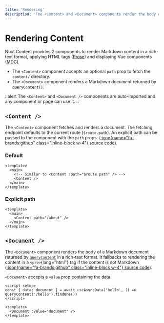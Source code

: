 ```yaml
---
title: 'Rendering'
description: 'The <Content> and <Document> components render the body of a Markdown document in a rich-text format.'
---
```


# Rendering Content

Nuxt Content provides 2 components to render Markdown content in a rich-text format, applying HTML tags ([Prose](/guide/writing/markdown)) and displaying Vue components ([MDC](/guide/writing/mdc)).

- The `<Content>` component accepts an optional `path` prop to fetch the `content/` directory.
- The `<Document>` component renders a Markdown document returned by [`queryContent()`](/guide/displaying/querying).

::alert
The `<Content>` and `<Document />` components are auto-imported and any component or page can use it.
::

## `<Content />`

The `<Content>` component fetches and renders a document. The fetching endpoint defaults to the current route (`$route.path`). An explicit path can be passed to the component with the `path` props. ([:icon{name="fa-brands:github" class="inline-block w-4"} source code](https://github.com/nuxt/content/blob/main/src/runtime/components/Content.vue)).

### Default

```vue [pages/[...slug.vue]]
<template>
  <main>
    <!-- Similar to <Content :path="$route.path" /> -->
    <Content />
  </main>
</template>
```

### Explicit path

```vue [app.vue]
<template>
  <main>
    <Content path="/about" />
  </main>
</template>
```

## `<Document />`

The `<Document>` component renders the body of a Markdown document returned by [`queryContent`](/guide/displaying-content/fetching) in a rich-text format. It fallbacks to rendering the content in a `<pre>`{lang="html"} tag if the content is not Markdown ([:icon{name="fa-brands:github" class="inline-block w-4"} source code](https://github.com/nuxt/content/blob/main/src/runtime/components/Document.vue)).

`<Document>` accepts a `value` prop containing the data.

```vue [app.vue]
<script setup>
const { data: document } = await useAsyncData('hello', () => queryContent('/hello').findOne())
</script>

<template>
  <Document :value="document" />
</template>
```
